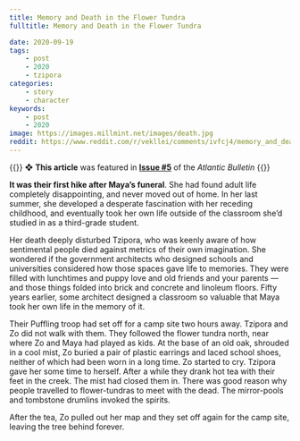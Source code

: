 ```yaml
---
title: Memory and Death in the Flower Tundra
fulltitle: Memory and Death in the Flower Tundra

date: 2020-09-19
tags:
    - post
    - 2020
    - tzipora
categories:
    - story
    - character
keywords:
    - post
    - 2020
image: https://images.millmint.net/images/death.jpg
reddit: https://www.reddit.com/r/vekllei/comments/ivfcj4/memory_and_death_in_the_flower_tundra/
---
```


{{<hint story>}}
❖ **This article** was featured in [**Issue #5**](/news/bulletin/2020/5) of the *Atlantic Bulletin*
{{</hint>}}

**It was their first hike after Maya’s funeral**. She had found adult life completely disappointing, and never moved out of home. In her last summer, she developed a desperate fascination with her receding childhood, and eventually took her own life outside of the classroom she’d studied in as a third-grade student.

Her death deeply disturbed Tzipora, who was keenly aware of how sentimental people died against metrics of their own imagination. She wondered if the government architects who designed schools and universities considered how those spaces gave life to memories. They were filled with lunchtimes and puppy love and old friends and your parents — and those things folded into brick and concrete and linoleum floors. Fifty years earlier, some architect designed a classroom so valuable that Maya took her own life in the memory of it.

Their Puffling troop had set off for a camp site two hours away. Tzipora and Zo did not walk with them. They followed the flower tundra north, near where Zo and Maya had played as kids. At the base of an old oak, shrouded in a cool mist, Zo buried a pair of plastic earrings and laced school shoes, neither of which had been worn in a long time. Zo started to cry. Tzipora gave her some time to herself. After a while they drank hot tea with their feet in the creek. The mist had closed them in. There was good reason why people travelled to flower-tundras to meet with the dead. The mirror-pools and tombstone drumlins invoked the spirits.

After the tea, Zo pulled out her map and they set off again for the camp site, leaving the tree behind forever.
